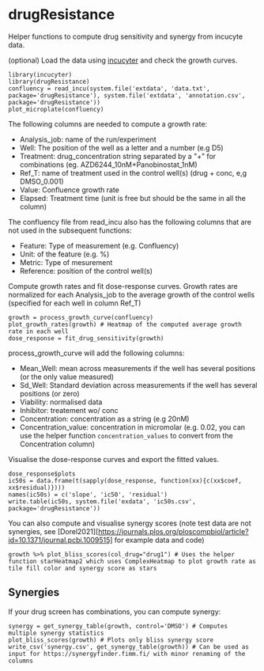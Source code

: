 # drugResistance
Helper functions to compute drug sensitivity and synergy from incucyte data.

(optional) Load the data using [incucyter](https://github.com/MathurinD/incucyter) and check the growth curves.

```
library(incucyter)
library(drugResistance)
confluency = read_incu(system.file('extdata', 'data.txt', package='drugResistance'), system.file('extdata', 'annotation.csv', package='drugResistance'))
plot_microplate(confluency)
```

The following columns are needed to compute a growth rate:
+ Analysis_job: name of the run/experiment
+ Well: The position of the well as a letter and a number (e.g D5)
+ Treatment: drug_concentration string separated by a "+" for combinations (eg. AZD6244_10nM+Panobinostat_1nM)
+ Ref_T: name of treatment used in the control well(s) (drug + conc, e,g DMSO_0.001)
+ Value: Confluence growth rate
+ Elapsed: Treatment time (unit is free but should be the same in all the column)

The confluency file from read_incu also has the following columns that are not used in the subsequent functions:
- Feature: Type of measurement (e.g. Confluency)
- Unit: of the feature (e.g. %)
- Metric: Type of mesurement
- Reference: position of the control well(s)

Compute growth rates and fit dose-response curves.
Growth rates are normalized for each Analysis_job to the average growth of the control wells (specified for each well in column Ref_T)

```
growth = process_growth_curve(confluency)
plot_growth_rates(growth) # Heatmap of the computed average growth rate in each well
dose_response = fit_drug_sensitivity(growth)
```

process_growth_curve will add the following columns:
- Mean_Well: mean across measurements if the well has several positions (or the only value measured)
- Sd_Well: Standard deviation across measurements if the well has several positions (or zero)
- Viability: normalised data
- Inhibitor: treatement wo/ conc
- Concentration: concentration as a string (e.g 20nM)
- Concentration_value: concentration in micromolar (e.g. 0.02, you can use the helper function `concentration_values` to convert from the Concentration column)

Visualise the dose-response curves and export the fitted values.
```
dose_response$plots
ic50s = data.frame(t(sapply(dose_response, function(xx){c(xx$coef, xx$residual)})))
names(ic50s) = c('slope', 'ic50', 'residual')
write.table(ic50s, system.file('exdata', 'ic50s.csv', package='drugResistance'))
```

You can also compute and visualise synergy scores (note test data are not synergies, see [Dorel2021][https://journals.plos.org/ploscompbiol/article?id=10.1371/journal.pcbi.1009515] for example data and code)
```
growth %>% plot_bliss_scores(col_drug="drug1") # Uses the helper function starHeatmap2 which uses ComplexHeatmap to plot growth rate as tile fill color and synergy score as stars
```
## Synergies

If your drug screen has combinations, you can compute synergy:
```
synergy = get_synergy_table(growth, control='DMSO') # Computes multiple synergy statistics
plot_bliss_scores(growth) # Plots only bliss synergy score
write_csv('synergy.csv', get_synergy_table(growth)) # Can be used as input for https://synergyfinder.fimm.fi/ with minor renaming of the columns
```
